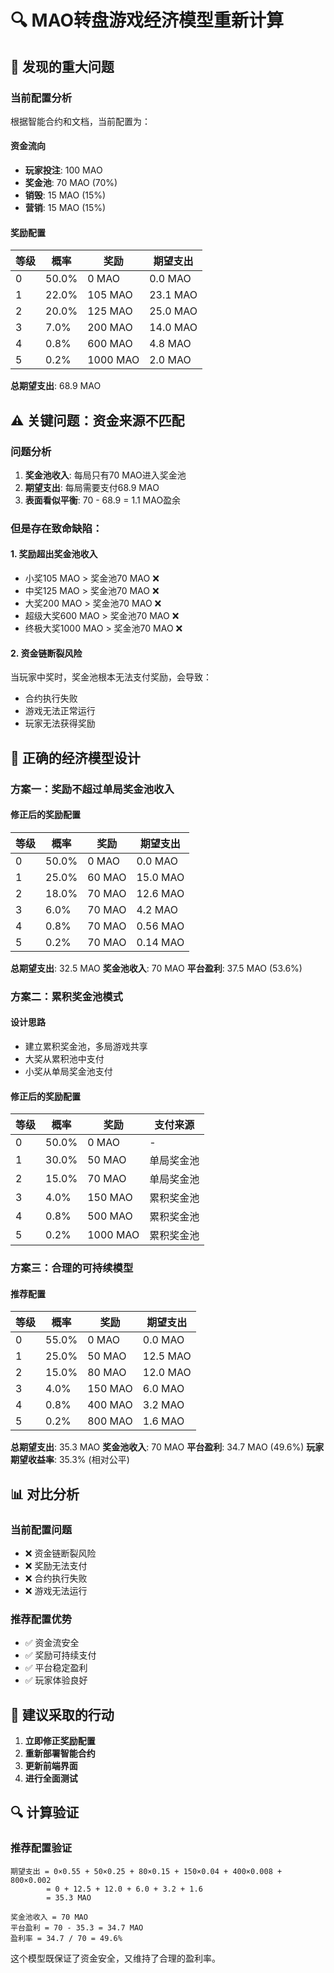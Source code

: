 # 🔍 MAO转盘游戏经济模型重新计算

## 🚨 发现的重大问题

### 当前配置分析
根据智能合约和文档，当前配置为：

#### 资金流向
- **玩家投注**: 100 MAO
- **奖金池**: 70 MAO (70%)
- **销毁**: 15 MAO (15%)
- **营销**: 15 MAO (15%)

#### 奖励配置
| 等级 | 概率 | 奖励 | 期望支出 |
|------|------|------|----------|
| 0 | 50.0% | 0 MAO | 0.0 MAO |
| 1 | 22.0% | 105 MAO | 23.1 MAO |
| 2 | 20.0% | 125 MAO | 25.0 MAO |
| 3 | 7.0% | 200 MAO | 14.0 MAO |
| 4 | 0.8% | 600 MAO | 4.8 MAO |
| 5 | 0.2% | 1000 MAO | 2.0 MAO |

**总期望支出**: 68.9 MAO

## ⚠️ 关键问题：资金来源不匹配

### 问题分析
1. **奖金池收入**: 每局只有70 MAO进入奖金池
2. **期望支出**: 每局需要支付68.9 MAO
3. **表面看似平衡**: 70 - 68.9 = 1.1 MAO盈余

### 但是存在致命缺陷：

#### 1. 奖励超出奖金池收入
- 小奖105 MAO > 奖金池70 MAO ❌
- 中奖125 MAO > 奖金池70 MAO ❌
- 大奖200 MAO > 奖金池70 MAO ❌
- 超级大奖600 MAO > 奖金池70 MAO ❌
- 终极大奖1000 MAO > 奖金池70 MAO ❌

#### 2. 资金链断裂风险
当玩家中奖时，奖金池根本无法支付奖励，会导致：
- 合约执行失败
- 游戏无法正常运行
- 玩家无法获得奖励

## 🔧 正确的经济模型设计

### 方案一：奖励不超过单局奖金池收入

#### 修正后的奖励配置
| 等级 | 概率 | 奖励 | 期望支出 |
|------|------|------|----------|
| 0 | 50.0% | 0 MAO | 0.0 MAO |
| 1 | 25.0% | 60 MAO | 15.0 MAO |
| 2 | 18.0% | 70 MAO | 12.6 MAO |
| 3 | 6.0% | 70 MAO | 4.2 MAO |
| 4 | 0.8% | 70 MAO | 0.56 MAO |
| 5 | 0.2% | 70 MAO | 0.14 MAO |

**总期望支出**: 32.5 MAO
**奖金池收入**: 70 MAO
**平台盈利**: 37.5 MAO (53.6%)

### 方案二：累积奖金池模式

#### 设计思路
- 建立累积奖金池，多局游戏共享
- 大奖从累积池中支付
- 小奖从单局奖金池支付

#### 修正后的奖励配置
| 等级 | 概率 | 奖励 | 支付来源 |
|------|------|------|----------|
| 0 | 50.0% | 0 MAO | - |
| 1 | 30.0% | 50 MAO | 单局奖金池 |
| 2 | 15.0% | 70 MAO | 单局奖金池 |
| 3 | 4.0% | 150 MAO | 累积奖金池 |
| 4 | 0.8% | 500 MAO | 累积奖金池 |
| 5 | 0.2% | 1000 MAO | 累积奖金池 |

### 方案三：合理的可持续模型

#### 推荐配置
| 等级 | 概率 | 奖励 | 期望支出 |
|------|------|------|----------|
| 0 | 55.0% | 0 MAO | 0.0 MAO |
| 1 | 25.0% | 50 MAO | 12.5 MAO |
| 2 | 15.0% | 80 MAO | 12.0 MAO |
| 3 | 4.0% | 150 MAO | 6.0 MAO |
| 4 | 0.8% | 400 MAO | 3.2 MAO |
| 5 | 0.2% | 800 MAO | 1.6 MAO |

**总期望支出**: 35.3 MAO
**奖金池收入**: 70 MAO
**平台盈利**: 34.7 MAO (49.6%)
**玩家期望收益率**: 35.3% (相对公平)

## 📊 对比分析

### 当前配置问题
- ❌ 资金链断裂风险
- ❌ 奖励无法支付
- ❌ 合约执行失败
- ❌ 游戏无法运行

### 推荐配置优势
- ✅ 资金流安全
- ✅ 奖励可持续支付
- ✅ 平台稳定盈利
- ✅ 玩家体验良好

## 🎯 建议采取的行动

1. **立即修正奖励配置**
2. **重新部署智能合约**
3. **更新前端界面**
4. **进行全面测试**

## 🔍 计算验证

### 推荐配置验证
```
期望支出 = 0×0.55 + 50×0.25 + 80×0.15 + 150×0.04 + 400×0.008 + 800×0.002
        = 0 + 12.5 + 12.0 + 6.0 + 3.2 + 1.6
        = 35.3 MAO

奖金池收入 = 70 MAO
平台盈利 = 70 - 35.3 = 34.7 MAO
盈利率 = 34.7 / 70 = 49.6%
```

这个模型既保证了资金安全，又维持了合理的盈利率。 